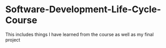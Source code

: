 # Software-Development-Life-Cycle-Course
This includes things I have learned from the course as well as my final project
